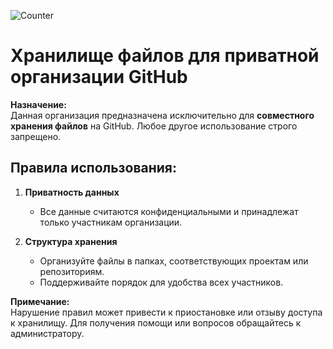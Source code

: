 ![Counter](https://count.getloli.com/@ItsMySiteBlyat?name=ItsMySiteBlyat&theme=gelbooru&padding=7&offset=0&align=center&scale=1&pixelated=1&darkmode=auto)

# Хранилище файлов для приватной организации GitHub

**Назначение:**  
Данная организация предназначена исключительно для **совместного хранения файлов** на GitHub. Любое другое использование строго запрещено.

## Правила использования:

1. **Приватность данных**  
   - Все данные считаются конфиденциальными и принадлежат только участникам организации.  

2. **Структура хранения**  
   - Организуйте файлы в папках, соответствующих проектам или репозиториям.  
   - Поддерживайте порядок для удобства всех участников.


**Примечание:**  
Нарушение правил может привести к приостановке или отзыву доступа к хранилищу. Для получения помощи или вопросов обращайтесь к администратору.

